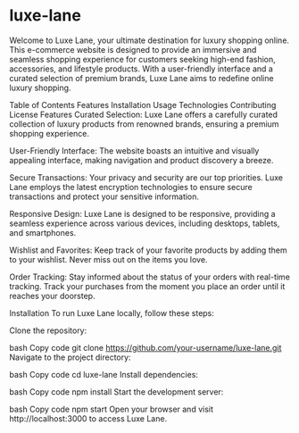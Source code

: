 # luxe-lane
Welcome to Luxe Lane, your ultimate destination for luxury shopping online. This e-commerce website is designed to provide an immersive and seamless shopping experience for customers seeking high-end fashion, accessories, and lifestyle products. With a user-friendly interface and a curated selection of premium brands, Luxe Lane aims to redefine online luxury shopping.

Table of Contents
Features
Installation
Usage
Technologies
Contributing
License
Features
Curated Selection: Luxe Lane offers a carefully curated collection of luxury products from renowned brands, ensuring a premium shopping experience.

User-Friendly Interface: The website boasts an intuitive and visually appealing interface, making navigation and product discovery a breeze.

Secure Transactions: Your privacy and security are our top priorities. Luxe Lane employs the latest encryption technologies to ensure secure transactions and protect your sensitive information.

Responsive Design: Luxe Lane is designed to be responsive, providing a seamless experience across various devices, including desktops, tablets, and smartphones.

Wishlist and Favorites: Keep track of your favorite products by adding them to your wishlist. Never miss out on the items you love.

Order Tracking: Stay informed about the status of your orders with real-time tracking. Track your purchases from the moment you place an order until it reaches your doorstep.

Installation
To run Luxe Lane locally, follow these steps:

Clone the repository:

bash
Copy code
git clone https://github.com/your-username/luxe-lane.git
Navigate to the project directory:

bash
Copy code
cd luxe-lane
Install dependencies:

bash
Copy code
npm install
Start the development server:

bash
Copy code
npm start
Open your browser and visit http://localhost:3000 to access Luxe Lane.
